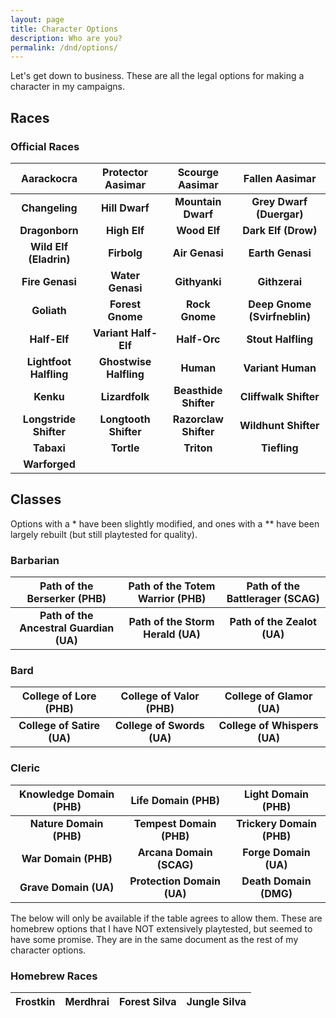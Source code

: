 ```yaml
---
layout: page
title: Character Options
description: Who are you?
permalink: /dnd/options/
---
```

Let's get down to business. These are all the legal options for making a character in my campaigns.

## Races
### Official Races
| Aarackocra | Protector Aasimar | Scourge Aasimar | Fallen Aasimar |
|:---:|:---:|:---:|:---:|
|**Changeling** | **Hill Dwarf** | **Mountain Dwarf** | **Grey Dwarf (Duergar)** |
|**Dragonborn**|**High Elf**|**Wood Elf** | **Dark Elf (Drow)**|
|**Wild Elf (Eladrin)**|**Firbolg**|**Air Genasi**|**Earth Genasi**|
|**Fire Genasi**|**Water Genasi**|**Githyanki**|**Githzerai**|
|**Goliath**|**Forest Gnome**|**Rock Gnome**|**Deep Gnome (Svirfneblin)**|
|**Half-Elf**|**Variant Half-Elf**|**Half-Orc**|**Stout Halfling**|
|**Lightfoot Halfling**|**Ghostwise Halfling**|**Human**|**Variant Human**|
|**Kenku**|**Lizardfolk**|**Beasthide Shifter**|**Cliffwalk Shifter**|
|**Longstride Shifter**|**Longtooth Shifter**|**Razorclaw Shifter**|**Wildhunt Shifter**|
|**Tabaxi**|**Tortle**|**Triton**|**Tiefling**|**Variant Tiefling**|
|**Warforged**| | | |

## Classes
Options with a \* have been slightly modified, and ones with a \*\* have been largely rebuilt (but still playtested for quality).
### Barbarian
|Path of the Berserker (PHB) | Path of the Totem Warrior (PHB) | Path of the Battlerager (SCAG)
|:---:|:---:|:---:|
|**Path of the Ancestral Guardian (UA)**|**Path of the Storm Herald (UA)**|**Path of the Zealot (UA)**|

### Bard
| College of Lore (PHB) | College of Valor (PHB) | College of Glamor (UA) |
|:---:|:---:|:---:|
|**College of Satire (UA)**|**College of Swords (UA)**|**College of Whispers (UA)**|

### Cleric
|Knowledge Domain (PHB)|Life Domain (PHB)|Light Domain (PHB)|
|:---:|:---:|:---:|
|**Nature Domain (PHB)**|**Tempest Domain (PHB)**|**Trickery Domain (PHB)**|
|**War Domain (PHB)**|**Arcana Domain (SCAG)**|**Forge Domain (UA)**|
|**Grave Domain (UA)**|**Protection Domain (UA)**|**Death Domain (DMG)**|

The below will only be available if the table agrees to allow them. These are homebrew options that I have NOT extensively playtested, but seemed to have some promise. They are in the same document as the rest of my character options.
### Homebrew Races
| Frostkin | Merdhrai | Forest Silva | Jungle Silva |
|:---:|:---:|:---:|:---:|
